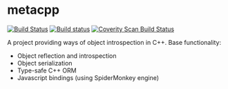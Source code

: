 metacpp
=======
[![Build Status](https://travis-ci.org/the-alien/metacpp.svg?branch=master)](https://travis-ci.org/the-alien/metacpp)
[![Build status](https://ci.appveyor.com/api/projects/status/lgl2ckqp6undmsc2?svg=true)](https://ci.appveyor.com/project/the-alien/metacpp)
[![Coverity Scan Build Status](https://scan.coverity.com/projects/7967/badge.svg)](https://scan.coverity.com/projects/metacpp)

A project providing ways of object introspection in C++.
Base functionality:
* Object reflection and introspection
* Object serialization
* Type-safe C++ ORM
* Javascript bindings (using SpiderMonkey engine)
